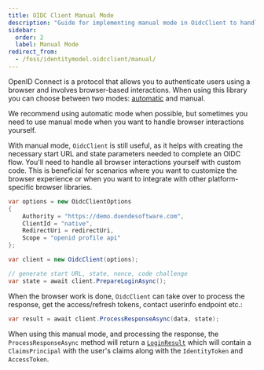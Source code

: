 ```yaml
---
title: OIDC Client Manual Mode
description: "Guide for implementing manual mode in OidcClient to handle browser interactions and token processing"
sidebar:
  order: 2
  label: Manual Mode
redirect_from:
  - /foss/identitymodel.oidcclient/manual/
---
```


OpenID Connect is a protocol that allows you to authenticate users
using a browser and involves browser-based interactions. When using this
library you can choose between two modes: [automatic](/identitymodel-oidcclient/automatic.md) and manual.

We recommend using automatic mode when possible, but sometimes you need
to use manual mode when you want to handle browser interactions yourself.

With manual mode, `OidcClient` is still useful, as it helps 
with creating the necessary start URL and state parameters needed to complete an OIDC flow.
You'll need to handle all browser interactions yourself with custom code. This is beneficial
for scenarios where you want to customize the browser experience or when you want to
integrate with other platform-specific browser libraries.

```csharp
var options = new OidcClientOptions
{
    Authority = "https://demo.duendesoftware.com",
    ClientId = "native",
    RedirectUri = redirectUri,
    Scope = "openid profile api"
};

var client = new OidcClient(options);

// generate start URL, state, nonce, code challenge
var state = await client.PrepareLoginAsync();
```

When the browser work is done, `OidcClient` can take over to process the
response, get the access/refresh tokens, contact userinfo endpoint
etc.:

```csharp
var result = await client.ProcessResponseAsync(data, state);
```

When using this manual mode, and processing the response, the `ProcessResponseAsync` method will return a
[`LoginResult`](https://github.com/DuendeSoftware/foss/blob/19370c6d4820a684d41d1d40b8192ee8b873b8f0/identity-model-oidc-client/src/IdentityModel.OidcClient/LoginResult.cs) which will contain a `ClaimsPrincipal` with the user's claims along with the `IdentityToken` and `AccessToken`.
